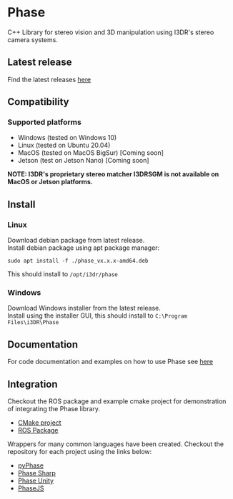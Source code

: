 # Phase
C++ Library for stereo vision and 3D manipulation using I3DR's stereo camera systems.

## Latest release
Find the latest releases [here](https://github.com/i3drobotics/phase/releases/latest)

## Compatibility
### Supported platforms
 - Windows (tested on Windows 10)
 - Linux (tested on Ubuntu 20.04)
 - MacOS (tested on MacOS BigSur) [Coming soon]
 - Jetson (test on Jetson Nano) [Coming soon]

**NOTE: I3DR's proprietary stereo matcher I3DRSGM is not available on MacOS or Jetson platforms.**

## Install
### Linux
Download debian package from latest release.  
Install debian package using apt package manager:
```
sudo apt install -f ./phase_vx.x.x-amd64.deb
```
This should install to `/opt/i3dr/phase`
### Windows
Download Windows installer from the latest release.  
Install using the installer GUI, this should install to `C:\Program Files\i3DR\Phase`

## Documentation
For code documentation and examples on how to use Phase see [here](https://i3drobotics.github.io/phase/index.html)

## Integration
Checkout the ROS package and example cmake project for demonstration of integrating the Phase library.
- [CMake project](https://github.com/i3drobotics/phase-cmake)
- [ROS Package](https://github.com/i3drobotics/phase-ros)

Wrappers for many common languages have been created. Checkout the repository for each project using the links below:
- [pyPhase](https://github.com/i3drobotics/pyphase)
- [Phase Sharp](https://github.com/i3drobotics/phase-sharp)
- [Phase Unity](https://github.com/i3drobotics/phase-unity)
- [PhaseJS](https://github.com/i3drobotics/phasejs)
